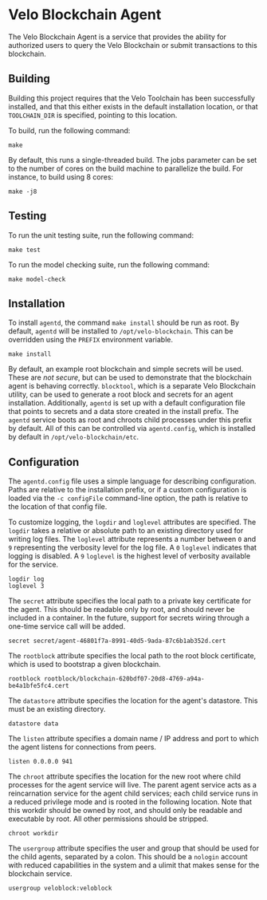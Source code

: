 Velo Blockchain Agent
=====================

The Velo Blockchain Agent is a service that provides the ability for authorized
users to query the Velo Blockchain or submit transactions to this blockchain.

Building
--------

Building this project requires that the Velo Toolchain has been successfully
installed, and that this either exists in the default installation location, or
that `TOOLCHAIN_DIR` is specified, pointing to this location.

To build, run the following command:

    make

By default, this runs a single-threaded build.  The jobs parameter can be set to
the number of cores on the build machine to parallelize the build.  For
instance, to build using 8 cores:

    make -j8

Testing
-------

To run the unit testing suite, run the following command:

    make test

To run the model checking suite, run the following command:

    make model-check

Installation
------------

To install `agentd`, the command `make install` should be run as root.  By
default, `agentd` will be installed to `/opt/velo-blockchain`.  This can be
overridden using the `PREFIX` environment variable.

    make install

By default, an example root blockchain and simple secrets will be used.  These
are _not secure_, but can be used to demonstrate that the blockchain agent is
behaving correctly.  `blocktool`, which is a separate Velo Blockchain utility,
can be used to generate a root block and secrets for an agent installation.
Additionally, `agentd` is set up with a default configuration file that points
to secrets and a data store created in the install prefix.  The `agentd` service
boots as root and chroots child processes under this prefix by default.  All of
this can be controlled via `agentd.config`, which is installed by default in
`/opt/velo-blockchain/etc`.

Configuration
-------------

The `agentd.config` file uses a simple language for describing configuration.
Paths are relative to the installation prefix, or if a custom configuration is
loaded via the `-c configFile` command-line option, the path is relative to the
location of that config file.

To customize logging, the `logdir` and `loglevel` attributes are specified.
The `logdir` takes a relative or absolute path to an existing directory used for
writing log files.  The `loglevel` attribute represents a number between `0` and
`9` representing the verbosity level for the log file.  A `0` `loglevel`
indicates that logging is disabled.  A `9` `loglevel` is the highest level of
verbosity available for the service.

    logdir log
    loglevel 3

The `secret` attribute specifies the local path to a private key certificate for
the agent.  This should be readable only by root, and should never be included
in a container.  In the future, support for secrets wiring through a one-time
service call will be added.

    secret secret/agent-46801f7a-8991-40d5-9ada-87c6b1ab352d.cert

The `rootblock` attribute specifies the local path to the root block
certificate, which is used to bootstrap a given blockchain.

    rootblock rootblock/blockchain-620bdf07-20d8-4769-a94a-be4a1bfe5fc4.cert

The `datastore` attribute specifies the location for the agent's datastore.
This must be an existing directory.

    datastore data

The `listen` attribute specifies a domain name / IP address and port to which
the agent listens for connections from peers.

    listen 0.0.0.0 941

The `chroot` attribute specifies the location for the new root where child
processes for the agent service will live.  The parent agent service acts as a
reincarnation service for the agent child services; each child service runs in a
reduced privilege mode and is rooted in the following location.  Note that this
workdir should be owned by root, and should only be readable and executable by
root.  All other permissions should be stripped.

    chroot workdir

The `usergroup` attribute specifies the user and group that should be used for
the child agents, separated by a colon.  This should be a `nologin` account with
reduced capabilities in the system and a ulimit that makes sense for the
blockchain service.

    usergroup veloblock:veloblock
